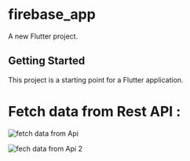 # firebase_app

A new Flutter project.

## Getting Started

This project is a starting point for a Flutter application.

# Fetch data from Rest API :
![fetch data from Api](https://user-images.githubusercontent.com/116074737/204476286-83f73265-936b-4064-8e1e-00bf94ca26d9.jpeg)



![fech data from Api 2](https://user-images.githubusercontent.com/116074737/204476300-d9196d73-639e-407a-917d-af34e40a4a21.jpeg)
